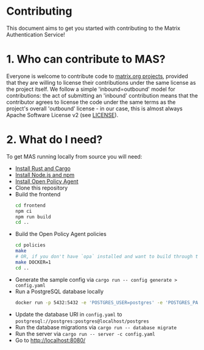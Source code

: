 # Contributing

This document aims to get you started with contributing to the Matrix Authentication Service!

# 1. Who can contribute to MAS?

Everyone is welcome to contribute code to [matrix.org projects](https://github.com/matrix-org), provided that they are willing to license their contributions under the same license as the project itself. We follow a simple 'inbound=outbound' model for contributions: the act of submitting an 'inbound' contribution means that the contributor agrees to license the code under the same terms as the project's overall 'outbound' license - in our case, this is almost always Apache Software License v2 (see [LICENSE](https://github.com/matrix-org/matrix-authentication-service/blob/main/LICENSE)).

# 2. What do I need?

To get MAS running locally from source you will need:

- [Install Rust and Cargo](https://www.rust-lang.org/learn/get-started)
- [Install Node.js and npm](https://nodejs.org/)
- [Install Open Policy Agent](https://www.openpolicyagent.org/docs/latest/#1-download-opa)
- Clone this repository
- Build the frontend
  ```sh
  cd frontend
  npm ci
  npm run build
  cd ..
  ```
- Build the Open Policy Agent policies
  ```sh
  cd policies
  make
  # OR, if you don't have `opa` installed and want to build through the OPA docker image
  make DOCKER=1
  cd ..
  ```
- Generate the sample config via `cargo run -- config generate > config.yaml`
- Run a PostgreSQL database locally
  ```sh
  docker run -p 5432:5432 -e 'POSTGRES_USER=postgres' -e 'POSTGRES_PASSWORD=postgres' -e 'POSTGRES_DATABASE=postgres' postgres
  ```
- Update the database URI in `config.yaml` to `postgresql://postgres:postgres@localhost/postgres`
- Run the database migrations via `cargo run -- database migrate`
- Run the server via `cargo run -- server -c config.yaml`
- Go to <http://localhost:8080/>
